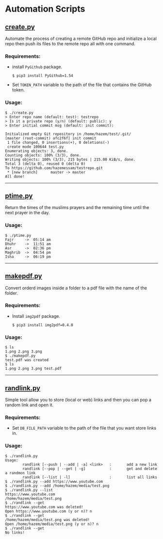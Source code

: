 # Automation Scripts

## [create.py](create.py)
Automate the process of creating a remote GitHub repo and initialize a local repo then push its files to the remote repo all with one command.

### Requirements:
-   install `PyGithub` package.
    ```
    $ pip3 install PyGithub=1.54
    ```
-   Set `TOKEN_PATH` variable to the path of the file that contains the GitHub token. 

### Usage:
```
$ ./create.py
> Enter repo name (default: test): testrepo
> Is it a private repo (y/n) (default: public): y
> Enter initial commit msg (default: init commit):

Initialized empty Git repository in /home/hazem/test/.git/
[master (root-commit) afc2f6f] init commit
 1 file changed, 0 insertions(+), 0 deletions(-)
 create mode 100644 test.py
Enumerating objects: 3, done.
Counting objects: 100% (3/3), done.
Writing objects: 100% (3/3), 215 bytes | 215.00 KiB/s, done.
Total 3 (delta 0), reused 0 (delta 0)
To https://github.com/hazemessam/testrepo.git
 * [new branch]      master -> master
All done!
```

----

## [ptime.py](ptime.py)
Return the times of the muslims prayers and the remaining time until the next prayer in the day.

### Usage:
```
$ ./ptime.py
Fajr     ->  05:14 am
Dhuhr    ->  11:51 am
Asr      ->  02:36 pm
Maghrib  ->  04:54 pm
Isha     ->  06:19 pm
```

---

## [makepdf.py](makepdf.py)
Convert orderd images inside a folder to a pdf file with the name of the folder.

### Requirements:
-   Install `img2pdf` package.
    ```
    $ pip3 install img2pdf=0.4.0
    ```

### Usage:
```
$ ls
1.png 2.png 3.png
$ ./makepdf.py
test.pdf was created
$ ls
1.png 2.png 3.png test.pdf
```

---

## [randlink.py](randlink.py)
Simple tool allow you to store (local or web) links and then you can pop a random link and open it.

### Requirements:
-   Set `DB_FILE_PATH` variable to the path of the file that you want store links in.

### Usage:
```
$ ./randlink.py
Usage:
        randlink [--push | --add | -a] <link>   :       add a new link
        randlink [--pop | --get | -g]           :       get and delete a randmon link
        randlink [--list | -l]                  :       list all links
$ ./randlink.py --add https://www.youtube.com
$ ./randlink.py --add /home/hazem/media/test.png
$ ./randlink.py --list
https://www.youtube.com
/home/hazem/media/test.png
$ ./randlink --get
https://www.youtube.com was deleted!
Open https://www.youtube.com (y or n)? n
$ ./randlink --get
/home/hazem/media/test.png was deleted!
Open /home/hazem/media/test.png (y or n)? n
$ ./randlink --get
No links!
```